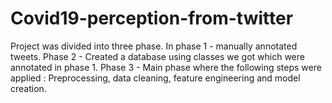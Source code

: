 # Covid19-perception-from-twitter
Project was divided into three phase. In phase 1 - manually annotated tweets. Phase 2 - Created a database using classes we got which were annotated in
phase 1. Phase 3 - Main phase where the following steps were applied : Preprocessing, data cleaning, feature engineering and model creation. 
